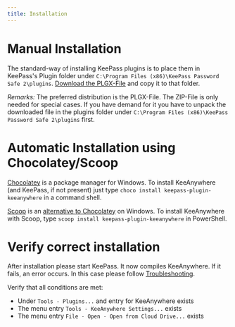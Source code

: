 ```yaml
---
title: Installation
---
```

# Manual Installation
The standard-way of installing KeePass plugins is to place them in KeePass's Plugin folder under `C:\Program Files (x86)\KeePass Password Safe 2\plugins`. [Download the PLGX-File](https://github.com/Kyrodan/KeeAnywhere/releases/latest) and copy it to that folder.

_Remarks:_ The preferred distribution is the PLGX-File. The ZIP-File is only needed for special cases. If you have demand for it you have to unpack the downloaded file in the plugins folder under `C:\Program Files (x86)\KeePass Password Safe 2\plugins` first.

# Automatic Installation using Chocolatey/Scoop
[Chocolatey](http://chocolatey.org/) is a package manager for Windows. To install KeeAnywhere (and KeePass, if not present) just type `choco install keepass-plugin-keeanywhere` in a command shell. 

[Scoop](https://scoop.sh/) is an [alternative to Chocolatey](https://github.com/lukesampson/scoop/wiki/Chocolatey-Comparison) on Windows. To install KeeAnywhere with Scoop, type `scoop install keepass-plugin-keeanywhere` in PowerShell. 


# Verify correct installation
After installation please start KeePass. It now compiles KeeAnywhere. If it fails, an error occurs. In this case please follow [Troubleshooting](Troubleshooting). 

Verify that all conditions are met:
* Under `Tools - Plugins...` and entry for KeeAnywhere exists
* The menu entry `Tools - KeeAnywhere Settings...` exists
* The menu entry `File - Open - Open from Cloud Drive...` exists